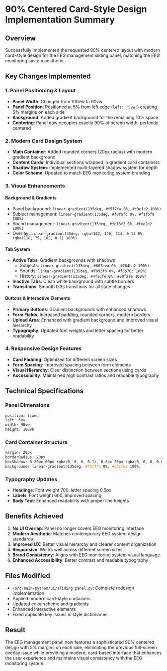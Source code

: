 # 90% Centered Card-Style Design Implementation Summary

## Overview
Successfully implemented the requested 90% centered layout with modern card-style design for the EEG management sliding panel, matching the EEG monitoring system aesthetic.

## Key Changes Implemented

### 1. Panel Positioning & Layout
- **Panel Width**: Changed from 100vw to 90vw
- **Panel Position**: Positioned at 5% from left edge (`left: '5vw'`) creating 5% margins on each side
- **Background**: Added gradient background for the remaining 10% space
- **Centering**: Panel now occupies exactly 90% of screen width, perfectly centered

### 2. Modern Card Design System
- **Main Container**: Added rounded corners (20px radius) with modern gradient background
- **Content Cards**: Individual sections wrapped in gradient card containers
- **Shadow System**: Implemented multi-layered shadow system for depth
- **Color Scheme**: Updated to match EEG monitoring system branding

### 3. Visual Enhancements

#### Background & Gradients
- Panel background: `linear-gradient(135deg, #f5f7fa 0%, #c3cfe2 100%)`
- Subject management: `linear-gradient(135deg, #f8fafc 0%, #f1f5f9 100%)`
- Sound management: `linear-gradient(135deg, #fef3f2 0%, #fee2e2 100%)`
- Overlay: `linear-gradient(45deg, rgba(102, 126, 234, 0.1) 0%, rgba(118, 75, 162, 0.1) 100%)`

#### Tab System
- **Active Tabs**: Gradient backgrounds with shadows
  - Subjects: `linear-gradient(135deg, #667eea 0%, #764ba2 100%)`
  - Sounds: `linear-gradient(135deg, #f093fb 0%, #f5576c 100%)`
  - History: `linear-gradient(135deg, #4facfe 0%, #00f2fe 100%)`
- **Inactive Tabs**: Clean white background with subtle borders
- **Transitions**: Smooth 0.3s transitions for all state changes

#### Buttons & Interactive Elements
- **Primary Buttons**: Gradient backgrounds with enhanced shadows
- **Form Fields**: Increased padding, rounded corners, modern borders
- **Upload Area**: Enhanced with gradient background and improved visual hierarchy
- **Typography**: Updated font weights and letter spacing for better readability

### 4. Responsive Design Features
- **Card Padding**: Optimized for different screen sizes
- **Form Spacing**: Improved spacing between form elements
- **Visual Hierarchy**: Clear distinction between sections using cards
- **Accessibility**: Maintained high contrast ratios and readable typography

## Technical Specifications

### Panel Dimensions
```css
position: fixed
left: 5vw
width: 90vw
height: 100vh
```

### Card Container Structure
```css
margin: 20px
borderRadius: 20px
boxShadow: 0 20px 60px rgba(0, 0, 0, 0.1), 0 8px 20px rgba(0, 0, 0, 0.05)
background: linear-gradient(135deg, #f5f7fa 0%, #c3cfe2 100%)
```

### Typography Updates
- **Headings**: Font weight 700, letter spacing 0.5px
- **Labels**: Font weight 600, improved spacing
- **Body Text**: Enhanced readability with proper line heights

## Benefits Achieved

1. **No UI Overlap**: Panel no longer covers EEG monitoring interface
2. **Modern Aesthetic**: Matches contemporary EEG system design standards
3. **Improved UX**: Better visual hierarchy and clearer content organization
4. **Responsive**: Works well across different screen sizes
5. **Brand Consistency**: Aligns with EEG monitoring system visual language
6. **Enhanced Accessibility**: Better contrast and readable typography

## Files Modified
- `/src/main/python/ui/sliding_panel.py`: Complete redesign implementation
- Applied modern card-style containers
- Updated color scheme and gradients
- Enhanced interactive elements
- Fixed duplicate key issues in style dictionaries

## Result
The EEG management panel now features a sophisticated 90% centered design with 5% margins on each side, eliminating the previous full-screen overlay issue while providing a modern, card-based interface that enhances the user experience and maintains visual consistency with the EEG monitoring system.
